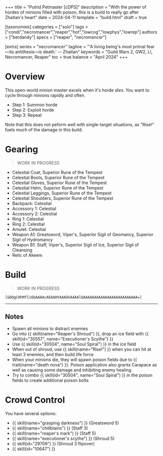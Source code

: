 +++
title = "Putrid Petmaster [cDPS]"
description = "With the power of hordes of minions filled with poison, this is a build to really go after Zhaitan's heart"
date = 2024-04-11
template = "build.html"
draft = true

[taxonomies]
categories = ["solo"]
tags = ["condi","necromancer","reaper","hot","lowcog","lowphys","lowrep"]
authors = ["berdandy"]
specs = ["reaper", "necromancer"]

[extra]
series = "necromancer"
tagline = "'A living being's most primal fear—its antithesis—is death.' -- Zhaitan"
keywords = "Guild Wars 2, GW2, LI, Necromancer, Reaper"
toc = true
balance = "April 2024"
+++

# Overview 

This open-world minion master excels when it's horde _dies_. You want to cycle through minions rapidly and often.

- Step 1: Summon horde
- Step 2: Exploit horde
- Step 3: Repeat

Note that this does not peform well with single-target situations, as "Rise!" fuels much of the damage in this build.

# Gearing

> WORK IN PROGRESS

- Celestial Coat, Superior Rune of the Tempest
- Celestial Boots, Superior Rune of the Tempest
- Celestial Gloves, Superior Rune of the Tempest
- Celestial Helm, Superior Rune of the Tempest
- Celestial Leggings, Superior Rune of the Tempest
- Celestial Shoulders, Superior Rune of the Tempest
- Backpack: Celestial
- Accessory 1: Celestial
- Accessory 2: Celestial
- Ring 1: Celestial
- Ring 2: Celestial
- Amulet: Celestial
- Weapon A1: Greatsword, Viper's, Superior Sigil of Geomancy, Superior Sigil of Hydromancy
- Weapon B1: Staff, Viper's, Superior Sigil of Ice, Superior Sigil of Cleansing
- Relic of Akeem

# Build

> WORK IN PROGRESS

`[&DQgCHhMfIi6bAAAAcAEAAHYAAADkAAAAlQAAAAAAAAAAAAAAAAAAAAAAAAA=]`

---

<div data-armory-embed='skills' data-armory-ids='10547,10589,10533,10541,10646'></div><div data-armory-embed='specializations' data-armory-ids='2,19,34' data-armory-2-traits='857,855,842'  data-armory-19-traits='1876,1844,782'  data-armory-34-traits='2020,2031,1919' ></div>

## Notes

- Spawn all minions to distract enemies
- Go into {{ skill(name="Reaper's Shroud") }}, drop an ice field with {{ skill(id="30557", name="Executioner's Scythe") }}
- Use {{ skill(id="30504", name="Soul Spiral") }} in the ice field
- When out of shroud, use {{ skill(name="Rise!") }} when you can hit at least 3 enemies, and then build life force
- When your minions die, they will spawn poison fields due to {{ trait(name="death nova") }}. Poison application also grants Carapace as well as causing some damage and inhibiting enemy healing.
- Try to combo {{ skill(id="30504", name="Soul Spiral") }} in the poison fields to create additional poison bolts

# Crowd Control

You have several options:

- {{ skill(name="grasping darkness") }} (Greatsword 5)
- {{ skill(name="chillblains") }} (Staff 3) 
- {{ skill(name="reaper's mark") }} (Staff 5)
- {{ skill(name="executioner's scythe") }} (Shroud 5)
- {{ skill(id="29709") }} (Shroud 3 flipover)
- {{ skill(id="10647") }}
